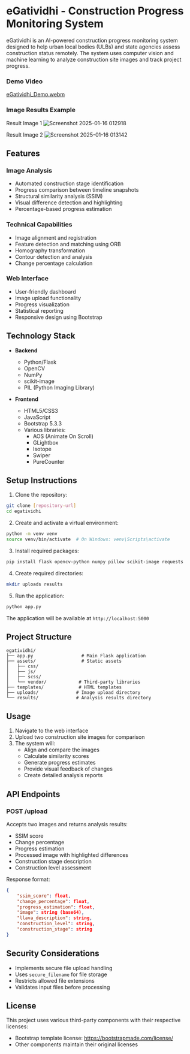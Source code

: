 # eGatividhi - Construction Progress Monitoring System

eGatividhi is an AI-powered construction progress monitoring system designed to help urban local bodies (ULBs) and state agencies assess construction status remotely. The system uses computer vision and machine learning to analyze construction site images and track project progress.

### Demo Video

[eGatividhi_Demo.webm]()


### Image Results Example

Result Image 1 
![Screenshot 2025-01-16 012918]()

Result Image 2
![Screenshot 2025-01-16 013142]()


## Features

### Image Analysis
- Automated construction stage identification
- Progress comparison between timeline snapshots
- Structural similarity analysis (SSIM)
- Visual difference detection and highlighting
- Percentage-based progress estimation

### Technical Capabilities
- Image alignment and registration
- Feature detection and matching using ORB
- Homography transformation
- Contour detection and analysis
- Change percentage calculation

### Web Interface
- User-friendly dashboard
- Image upload functionality
- Progress visualization
- Statistical reporting
- Responsive design using Bootstrap

## Technology Stack

- **Backend**
  - Python/Flask
  - OpenCV
  - NumPy
  - scikit-image
  - PIL (Python Imaging Library)

- **Frontend**
  - HTML5/CSS3
  - JavaScript
  - Bootstrap 5.3.3
  - Various libraries:
    - AOS (Animate On Scroll)
    - GLightbox
    - Isotope
    - Swiper
    - PureCounter

## Setup Instructions

1. Clone the repository:
```bash
git clone [repository-url]
cd egatividhi
```

2. Create and activate a virtual environment:
```bash
python -m venv venv
source venv/bin/activate  # On Windows: venv\Scripts\activate
```

3. Install required packages:
```bash
pip install flask opencv-python numpy pillow scikit-image requests
```

4. Create required directories:
```bash
mkdir uploads results
```

5. Run the application:
```bash
python app.py
```

The application will be available at `http://localhost:5000`

## Project Structure

```
egatividhi/
├── app.py                  # Main Flask application
├── assets/                 # Static assets
│   ├── css/
│   ├── js/
│   ├── scss/
│   └── vendor/            # Third-party libraries
├── templates/             # HTML templates
├── uploads/              # Image upload directory
└── results/              # Analysis results directory
```

## Usage

1. Navigate to the web interface
2. Upload two construction site images for comparison
3. The system will:
   - Align and compare the images
   - Calculate similarity scores
   - Generate progress estimates
   - Provide visual feedback of changes
   - Create detailed analysis reports

## API Endpoints

### POST /upload
Accepts two images and returns analysis results:
- SSIM score
- Change percentage
- Progress estimation
- Processed image with highlighted differences
- Construction stage description
- Construction level assessment

Response format:
```json
{
    "ssim_score": float,
    "change_percentage": float,
    "progress_estimation": float,
    "image": string (base64),
    "llava_description": string,
    "construction_level": string,
    "construction_stage": string
}
```

## Security Considerations

- Implements secure file upload handling
- Uses `secure_filename` for file storage
- Restricts allowed file extensions
- Validates input files before processing


## License

This project uses various third-party components with their respective licenses:
- Bootstrap template license: https://bootstrapmade.com/license/
- Other components maintain their original licenses
